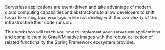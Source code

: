 Serverless applications are event-driven and take advantage of modern cloud computing capabilities and abstractions to allow developers to shift focus to writing business logic while not dealing with the complexity of the infrastructure their code runs on.

This workshop will teach you how to implement your serverless applications and compile them to GraalVM native images with the robust collection of related functionality the Spring Framework ecosystem provides.
